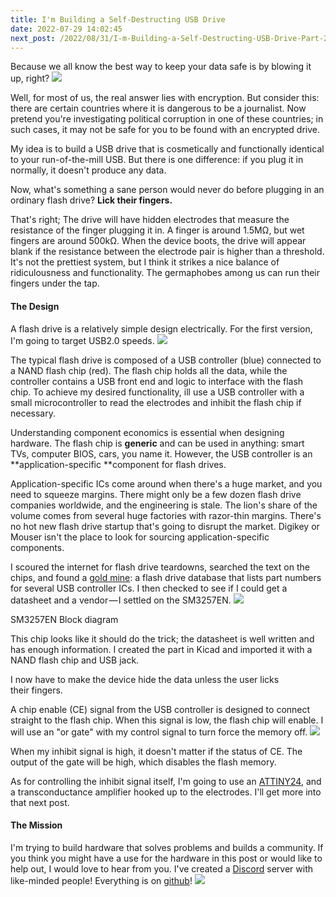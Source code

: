 ```yaml
---
title: I'm Building a Self-Destructing USB Drive
date: 2022-07-29 14:02:45
next_post: /2022/08/31/I-m-Building-a-Self-Destructing-USB-Drive-Part-2/
---
```


Because we all know the best way to keep your data safe is by blowing it up, right?
![](https://cdn-images-1.medium.com/max/1024/1*3NhahmZ5sI8ZNdo98FUSsg.png)

Well, for most of us, the real answer lies with encryption. But consider this: there are certain countries where it is dangerous to be a journalist. Now pretend you're investigating political corruption in one of these countries; in such cases, it may not be safe for you to be found with an encrypted drive.

My idea is to build a USB drive that is cosmetically and functionally identical to your run-of-the-mill USB. But there is one difference: if you plug it in normally, it doesn't produce any data.

Now, what's something a sane person would never do before plugging in an ordinary flash drive? **Lick their fingers.**

That's right; The drive will have hidden electrodes that measure the resistance of the finger plugging it in. A finger is around 1.5MΩ, but wet fingers are around 500kΩ. When the device boots, the drive will appear blank if the resistance between the electrode pair is higher than a threshold. It's not the prettiest system, but I think it strikes a nice balance of ridiculousness and functionality. The germaphobes among us can run their fingers under the tap.

#### The Design

A flash drive is a relatively simple design electrically. For the first version, I'm going to target USB2.0 speeds.
![](https://cdn-images-1.medium.com/max/822/1*5AksmpJAY73SdXFekJQ43g.png)

The typical flash drive is composed of a USB controller (blue) connected to a NAND flash chip (red). The flash chip holds all the data, while the controller contains a USB front end and logic to interface with the flash chip. To achieve my desired functionality, ill use a USB controller with a small microcontroller to read the electrodes and inhibit the flash chip if necessary.

Understanding component economics is essential when designing hardware. The flash chip is **generic** and can be used in anything: smart TVs, computer BIOS, cars, you name it. However, the USB controller is an **application-specific **component for flash drives.

Application-specific ICs come around when there's a huge market, and you need to squeeze margins. There might only be a few dozen flash drive companies worldwide, and the engineering is stale. The lion's share of the volume comes from several huge factories with razor-thin margins. There's no hot new flash drive startup that's going to disrupt the market. Digikey or Mouser isn't the place to look for sourcing application-specific components.

I scoured the internet for flash drive teardowns, searched the text on the chips, and found a [gold mine](http://www.pc-3000flash.com/solbase/index.php?lang=eng): a flash drive database that lists part numbers for several USB controller ICs. I then checked to see if I could get a datasheet and a vendor — I settled on the SM3257EN.
![](https://cdn-images-1.medium.com/max/526/1*WzMwtEIlDvDrRhlVkKydTA.png)<figcaption>SM3257EN Block diagram</figcaption>

This chip looks like it should do the trick; the datasheet is well written and has enough information. I created the part in Kicad and imported it with a NAND flash chip and USB jack.

I now have to make the device hide the data unless the user licks their fingers.

A chip enable (CE) signal from the USB controller is designed to connect straight to the flash chip. When this signal is low, the flash chip will enable. I will use an &quot;or gate&quot; with my control signal to turn force the memory off.
![](https://cdn-images-1.medium.com/max/724/1*7iut5aVjWoNkCJbMzP3jbA.png)

When my inhibit signal is high, it doesn't matter if the status of CE. The output of the gate will be high, which disables the flash memory.

As for controlling the inhibit signal itself, I'm going to use an [ATTINY24](https://www.digikey.ca/en/products/detail/microchip-technology/ATTINY24A-CCUR/2357342), and a transconductance amplifier hooked up to the electrodes. I'll get more into that next post.

#### The Mission

I'm trying to build hardware that solves problems and builds a community. If you think you might have a use for the hardware in this post or would like to help out, I would love to hear from you. I've created a [Discord](https://discord.gg/EtZT7mjNuM) server with like-minded people! Everything is on [github](https://github.com/o7-machinehum/ovrdrive)!
![](https://cdn-images-1.medium.com/max/799/1*qaew9czYRuC--KSqTZQRDg.png)


